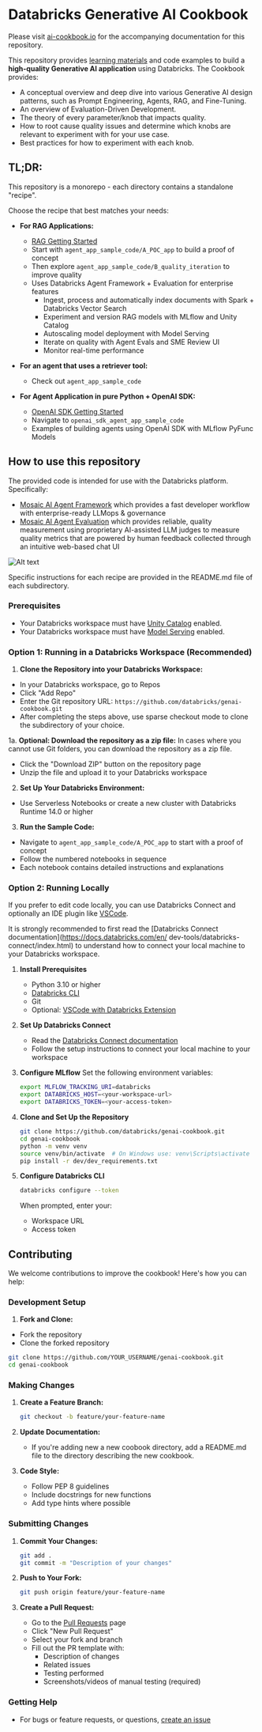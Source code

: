 # Databricks Generative AI Cookbook

Please visit [ai-cookbook.io](http://ai-cookbook.io) for the accompanying documentation for this repository.

This repository provides [learning materials](https://ai-cookbook.io/) and code examples to build a **high-quality Generative AI application** using Databricks. The Cookbook provides:

- A conceptual overview and deep dive into various Generative AI design patterns, such as Prompt Engineering, Agents, RAG, and Fine-Tuning.
- An overview of Evaluation-Driven Development.
- The theory of every parameter/knob that impacts quality.
- How to root cause quality issues and determine which knobs are relevant to experiment with for your use case.
- Best practices for how to experiment with each knob.

## TL;DR:

This repository is a monorepo - each directory contains a standalone "recipe". 

Choose the recipe that best matches your needs:

- **For RAG Applications:**
  - [RAG Getting Started](./rag_app_sample_code/README.md)
  - Start with `agent_app_sample_code/A_POC_app` to build a proof of concept
  - Then explore `agent_app_sample_code/B_quality_iteration` to improve quality
  - Uses Databricks Agent Framework + Evaluation for enterprise features
    - Ingest, process and automatically index documents with Spark + Databricks Vector Search
    - Experiment and version RAG models with MLflow and Unity Catalog
    - Autoscaling model deployment with Model Serving
    - Iterate on quality with Agent Evals and SME Review UI
    - Monitor real-time performance

- **For an agent that uses a retriever tool:**
  - Check out `agent_app_sample_code`

- **For Agent Application in pure Python + OpenAI SDK:**
  - [OpenAI SDK Getting Started](./openai_sdk_agent_app_sample_code/README.md)
  - Navigate to `openai_sdk_agent_app_sample_code`
  - Examples of building agents using OpenAI SDK with MLflow PyFunc Models

## How to use this repository

The provided code is intended for use with the Databricks platform.  Specifically:
- [Mosaic AI Agent Framework](https://docs.databricks.com/generative-ai/agent-framework/build-genai-apps.html) which provides a fast developer workflow with enterprise-ready LLMops & governance
- [Mosaic AI Agent Evaluation](https://docs.databricks.com/generative-ai/agent-evaluation/index.html) which provides reliable, quality measurement using proprietary AI-assisted LLM judges to measure quality metrics that are powered by human feedback collected through an intuitive web-based chat UI

![Alt text](rag_app_sample_code/dbxquality.png)

Specific instructions for each recipe are provided in the README.md file of each subdirectory.

### Prerequisites

- Your Databricks workspace must have [Unity Catalog](https://docs.databricks.com/data-governance/unity-catalog/index.html) enabled. 
- Your Databricks workspace must have [Model Serving](https://docs.databricks.com/machine-learning/model-serving/index.html#enable-model-serving-for-your-workspace) enabled.

### Option 1: Running in a Databricks Workspace (Recommended)

1. **Clone the Repository into your Databricks Workspace:**
  - In your Databricks workspace, go to Repos
  - Click "Add Repo"
  - Enter the Git repository URL: `https://github.com/databricks/genai-cookbook.git`
  - After completing the steps above, use sparse checkout mode to clone the subdirectory of your choice.

1a. **Optional: Download the repository as a zip file:**
In cases where you cannot use Git folders, you can download the repository as a zip file.
  - Click the "Download ZIP" button on the repository page
  - Unzip the file and upload it to your Databricks workspace

2. **Set Up Your Databricks Environment:**
  - Use Serverless Notebooks or create a new cluster with Databricks Runtime 14.0 or higher

3. **Run the Sample Code:**
  - Navigate to `agent_app_sample_code/A_POC_app` to start with a proof of concept
  - Follow the numbered notebooks in sequence
  - Each notebook contains detailed instructions and explanations

### Option 2: Running Locally

If you prefer to edit code locally, you can use Databricks Connect and optionally an IDE plugin like [VSCode](https://docs.databricks.com/en/dev-tools/vscode-ext/index.html). 

It is strongly recommended to first read the [Databricks Connect documentation](https://docs.databricks.com/en/
dev-tools/databricks-connect/index.html) to understand how to connect your local machine to your Databricks 
workspace.

1. **Install Prerequisites**
   - Python 3.10 or higher
   - [Databricks CLI](https://docs.databricks.com/dev-tools/cli/index.html)
   - Git
   - Optional: [VSCode with Databricks Extension](https://docs.databricks.com/en/dev-tools/vscode-ext/index.html)

2. **Set Up Databricks Connect**
   - Read the [Databricks Connect documentation](https://docs.databricks.com/en/dev-tools/databricks-connect/index.html)
   - Follow the setup instructions to connect your local machine to your workspace

3. **Configure MLflow**
   Set the following environment variables:
   ```bash
   export MLFLOW_TRACKING_URI=databricks
   export DATABRICKS_HOST=<your-workspace-url>
   export DATABRICKS_TOKEN=<your-access-token>
   ```

4. **Clone and Set Up the Repository**
   ```bash
   git clone https://github.com/databricks/genai-cookbook.git
   cd genai-cookbook
   python -m venv venv
   source venv/bin/activate  # On Windows use: venv\Scripts\activate
   pip install -r dev/dev_requirements.txt
   ```

5. **Configure Databricks CLI**
   ```bash
   databricks configure --token
   ```
   When prompted, enter your:
   - Workspace URL
   - Access token

## Contributing

We welcome contributions to improve the cookbook! Here's how you can help:

### Development Setup

1. **Fork and Clone:**
  - Fork the repository
  - Clone the forked repository
   ```bash
   git clone https://github.com/YOUR_USERNAME/genai-cookbook.git
   cd genai-cookbook
   ```

### Making Changes

1. **Create a Feature Branch:**
   ```bash
   git checkout -b feature/your-feature-name
   ```

2. **Update Documentation:**
   - If you're adding new a new coobook directory, add a README.md file to the directory describing the new cookbook.

3. **Code Style:**
   - Follow PEP 8 guidelines
   - Include docstrings for new functions
   - Add type hints where possible

### Submitting Changes

1. **Commit Your Changes:**
   ```bash
   git add .
   git commit -m "Description of your changes"
   ```

2. **Push to Your Fork:**
   ```bash
   git push origin feature/your-feature-name
   ```

3. **Create a Pull Request:**
   - Go to the [Pull Requests](https://github.com/databricks/genai-cookbook/pulls) page
   - Click "New Pull Request"
   - Select your fork and branch
   - Fill out the PR template with:
     - Description of changes
     - Related issues
     - Testing performed
     - Screenshots/videos of manual testing (required)

### Getting Help

- For bugs or feature requests, or questions, [create an issue](https://github.com/databricks/genai-cookbook/issues)
